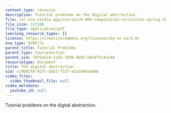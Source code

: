 ```yaml
---
content_type: resource
description: Tutorial problems on the digital abstraction.
file: /ol-ocw-studio-app/courses/6-004-computation-structures-spring-2009/cc9b02f8927cbbb3f337e5a2946aa99b_MIT6_004s09_tutor02.pdf
file_size: 117106
file_type: application/pdf
learning_resource_types: []
license: https://creativecommons.org/licenses/by-nc-sa/4.0/
ocw_type: OCWFile
parent_title: Tutorial Problems
parent_type: CourseSection
parent_uid: 70f5eb24-11d2-7699-9d92-b0c6f5c4ac94
resourcetype: Document
title: The digital abstraction
uid: cc9b02f8-927c-bbb3-f337-e5a2946aa99b
video_files:
  video_thumbnail_file: null
video_metadata:
  youtube_id: null
---
```

Tutorial problems on the digital abstraction.